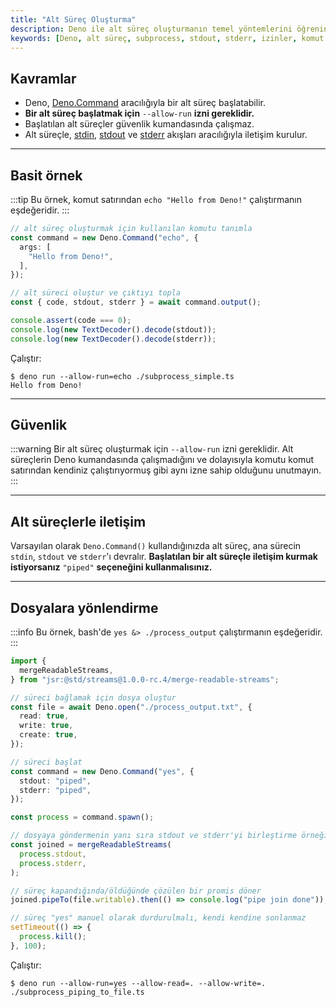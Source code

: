 ```yaml
---
title: "Alt Süreç Oluşturma"
description: Deno ile alt süreç oluşturmanın temel yöntemlerini öğrenin. Bu döküman, alt süreçlerin nasıl başlatılacağı, iletişim kuracağı ve çıktılarının nasıl yönlendirileceği ile ilgili örnekler sunmaktadır.
keywords: [Deno, alt süreç, subprocess, stdout, stderr, izinler, komut satırı]
---
```


## Kavramlar

- Deno, [Deno.Command](https://docs.deno.com/api/deno/~/Deno.Command) aracılığıyla bir alt süreç başlatabilir.
- **Bir alt süreç başlatmak için** `--allow-run` **izni gereklidir.**
- Başlatılan alt süreçler güvenlik kumandasında çalışmaz.
- Alt süreçle, [stdin](https://docs.deno.com/api/deno/~/Deno.stdin), [stdout](https://docs.deno.com/api/deno/~/Deno.stdout) ve [stderr](https://docs.deno.com/api/deno/~/Deno.stderr) akışları aracılığıyla iletişim kurulur.

---

## Basit örnek

:::tip
Bu örnek, komut satırından `echo "Hello from Deno!"` çalıştırmanın eşdeğeridir.
:::

```ts title="subprocess_simple.ts"
// alt süreç oluşturmak için kullanılan komutu tanımla
const command = new Deno.Command("echo", {
  args: [
    "Hello from Deno!",
  ],
});

// alt süreci oluştur ve çıktıyı topla
const { code, stdout, stderr } = await command.output();

console.assert(code === 0);
console.log(new TextDecoder().decode(stdout));
console.log(new TextDecoder().decode(stderr));
```

Çalıştır:

```shell
$ deno run --allow-run=echo ./subprocess_simple.ts
Hello from Deno!
```

---

## Güvenlik

:::warning
Bir alt süreç oluşturmak için `--allow-run` izni gereklidir. Alt süreçlerin Deno kumandasında çalışmadığını ve dolayısıyla komutu komut satırından kendiniz çalıştırıyormuş gibi aynı izne sahip olduğunu unutmayın.
:::

---

## Alt süreçlerle iletişim

Varsayılan olarak `Deno.Command()` kullandığınızda alt süreç, ana sürecin `stdin`, `stdout` ve `stderr`'ı devralır. **Başlatılan bir alt süreçle iletişim kurmak istiyorsanız** `"piped"` **seçeneğini kullanmalısınız.**

---

## Dosyalara yönlendirme

:::info
Bu örnek, bash'de `yes &> ./process_output` çalıştırmanın eşdeğeridir.
:::

```ts title="subprocess_piping_to_files.ts"
import {
  mergeReadableStreams,
} from "jsr:@std/streams@1.0.0-rc.4/merge-readable-streams";

// süreci bağlamak için dosya oluştur
const file = await Deno.open("./process_output.txt", {
  read: true,
  write: true,
  create: true,
});

// süreci başlat
const command = new Deno.Command("yes", {
  stdout: "piped",
  stderr: "piped",
});

const process = command.spawn();

// dosyaya göndermenin yanı sıra stdout ve stderr'yi birleştirme örneği
const joined = mergeReadableStreams(
  process.stdout,
  process.stderr,
);

// süreç kapandığında/öldüğünde çözülen bir promis döner
joined.pipeTo(file.writable).then(() => console.log("pipe join done"));

// süreç "yes" manuel olarak durdurulmalı, kendi kendine sonlanmaz
setTimeout(() => {
  process.kill();
}, 100);
```

Çalıştır:

```shell
$ deno run --allow-run=yes --allow-read=. --allow-write=. ./subprocess_piping_to_file.ts
```